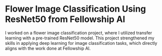 # Flower Image Classification Using ResNet50 from Fellowship AI
I worked on a flower image classification project, where I utilized transfer learning with a pre-trained ResNet50 model. This project strengthened my skills in applying deep learning for image classification tasks, which directly aligns with the work done at Fellowship AI.
